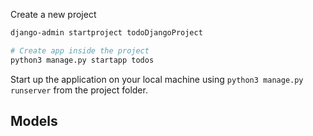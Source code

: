 Create a new project

```bash
django-admin startproject todoDjangoProject

# Create app inside the project
python3 manage.py startapp todos
```

Start up the application on your local machine using `python3 manage.py runserver` from the project folder.

## Models


